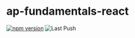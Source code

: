 # ap-fundamentals-react

[![npm version](https://badge.fury.io/js/@uncover%2Ffundamentals-react.svg)](https://badge.fury.io/js/@uncover%2Ffundamentals-react)
![Last Push](https://github.com/ash-uncover/ap-fundamentals-react/actions/workflows/PUSH-publish.yml/badge.svg)


